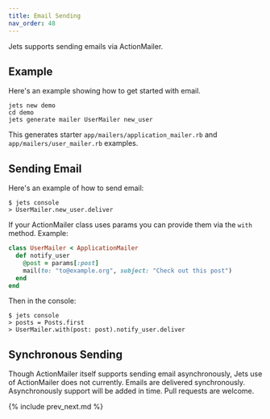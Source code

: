 ```yaml
---
title: Email Sending
nav_order: 48
---
```


Jets supports sending emails via ActionMailer.

## Example

Here's an example showing how to get started with email.

    jets new demo
    cd demo
    jets generate mailer UserMailer new_user

This generates starter `app/mailers/application_mailer.rb` and `app/mailers/user_mailer.rb` examples.

## Sending Email

Here's an example of how to send email:

    $ jets console
    > UserMailer.new_user.deliver

If your ActionMailer class uses params you can provide them via the `with` method.  Example:

```ruby
class UserMailer < ApplicationMailer
  def notify_user
    @post = params[:post]
    mail(to: "to@example.org", subject: "Check out this post")
  end
end
```

Then in the console:

    $ jets console
    > posts = Posts.first
    > UserMailer.with(post: post).notify_user.deliver

## Synchronous Sending

Though ActionMailer itself supports sending email asynchronously, Jets use of ActionMailer does not currently. Emails are delivered synchronously. Asynchronously support will be added in time. Pull requests are welcome.

{% include prev_next.md %}